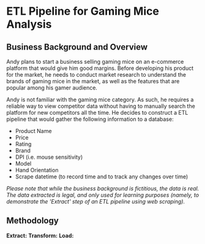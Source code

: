 # ETL Pipeline for Gaming Mice Analysis
## Business Background and Overview
Andy plans to start a business selling gaming mice on an e-commerce platform that would give him good margins. Before developing his product for the market, he needs to conduct market research to understand the brands of gaming mice in the market, as well as the features that are popular among his gamer audience.

Andy is not familiar with the gaming mice category. As such, he requires a reliable way to view competitor data without having to manually search the platform for new competitors all the time. He decides to construct a ETL pipeline that would gather the following information to a database:
- Product Name
- Price
- Rating
- Brand
- DPI (i.e. mouse sensitivity)
- Model
- Hand Orientation
- Scrape datetime (to record time and to track any changes over time)

_Please note that while the business background is fictitious, the data is real._
_The data extracted is legal, and only used for learning purposes (namely, to demonstrate the 'Extract' step of an ETL pipeline using web scraping)._

## Methodology
**Extract:**
**Transform:**
**Load:**
